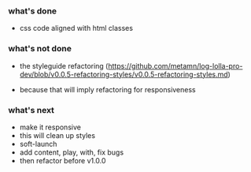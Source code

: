 ### what's done

* css code aligned with html classes

### what's not done

* the styleguide refactoring (https://github.com/metamn/log-lolla-pro-dev/blob/v0.0.5-refactoring-styles/v0.0.5-refactoring-styles.md)

* because that will imply refactoring for responsiveness

### what's next

* make it responsive
* this will clean up styles
* soft-launch
* add content, play, with, fix bugs
* then refactor before v1.0.0
